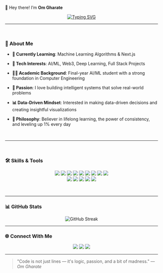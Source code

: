 👋  Hey there! 
I’m **Om Gharate**

<p align="center">
<a href="https://git.io/typing-svg"><img src="https://readme-typing-svg.demolab.com?font=Bungee+Spice&size=27&duration=4000&pause=00&center=true&random=true&width=498&height=39&lines=AI%2FML+Engineer+;Tech+Enthusiastic;Data+Analyst;Full+Stack+Developer" alt="Typing SVG" /></a>
</p>

---
<br>

### 🚀 About Me

- **🎯 Currently Learning**: Machine Learning Algorithms & Next.js
  
- **🤖 Tech Interests**: AI/ML, Web3, Deep Learning, Full Stack Projects  
- **👨‍💻 Academic Background**: Final-year AI/ML student with a strong foundation in Computer Engineering  
- **🧠 Passion**: I love building intelligent systems that solve real-world problems  
- **📊 Data-Driven Mindset**: Interested in making data-driven decisions and creating insightful visualizations  
- **🔁 Philosophy**: Believer in lifelong learning, the power of consistency, and leveling up 1% every day

<br>

---

<br>

### 🛠️ Skills & Tools

<p align="center">
  <img src="https://img.shields.io/badge/Python-3670A0?style=for-the-badge&logo=python&logoColor=ffdd54"/>
  <img src="https://img.shields.io/badge/TensorFlow-%23FF6F00.svg?style=for-the-badge&logo=TensorFlow&logoColor=white"/>
  <img src="https://img.shields.io/badge/Keras-%23D00000.svg?style=for-the-badge&logo=Keras&logoColor=white"/>
  <img src="https://img.shields.io/badge/scikit--learn-%23F7931E.svg?style=for-the-badge&logo=scikit-learn&logoColor=white"/>
  <img src="https://img.shields.io/badge/PyTorch-%23EE4C2C.svg?style=for-the-badge&logo=PyTorch&logoColor=white"/>
  <img src="https://img.shields.io/badge/pandas-%23150458.svg?style=for-the-badge&logo=pandas&logoColor=white"/>
  <img src="https://img.shields.io/badge/numpy-%23013243.svg?style=for-the-badge&logo=numpy&logoColor=white"/>
  <img src="https://img.shields.io/badge/Matplotlib-%23ffffff.svg?style=for-the-badge&logo=Matplotlib&logoColor=black"/>
  <img src="https://img.shields.io/badge/Git-F05032?style=for-the-badge&logo=git&logoColor=white"/>
  <br/>
  <img src="https://img.shields.io/badge/javascript-%23323330.svg?style=for-the-badge&logo=javascript&logoColor=%23F7DF1E"/>
  <img src="https://img.shields.io/badge/typescript-%23007ACC.svg?style=for-the-badge&logo=typescript&logoColor=white"/>
  <img src="https://img.shields.io/badge/php-%23777BB4.svg?style=for-the-badge&logo=php&logoColor=white"/>
  <img src="https://img.shields.io/badge/HTML5-E34F26?style=for-the-badge&logo=html5&logoColor=white"/>
  <img src="https://img.shields.io/badge/CSS3-1572B6?style=for-the-badge&logo=css3&logoColor=white"/>
</p>

<br>

---


### 📊 GitHub Stats

<p align="center">
  <a>
    <img src="https://streak-stats.demolab.com?user=Omg018&theme=dark&hide_border=true&date_format=j%20M%5B%20Y%5D&exclude_days=Mon%2CTue%2CWed" alt="GitHub Streak" />
  </a>
</p>

---


### 🌐 Connect With Me

<p align="center" >
  <a target="_blank" href="https://www.linkedin.com/in/om-gharate/"><img src="https://img.shields.io/badge/LinkedIn-0A66C2?style=for-the-badge&logo=linkedin&logoColor=white"/></a>
  <a target="_blank" href="https://x.com/BecoderWithMe"><img src="https://img.shields.io/badge/X-%23000000.svg?style=for-the-badge&logo=X&logoColor=white"/></a>
  <a target="_blank" href="mailto:gharateom18@gmail.com"><img src="https://img.shields.io/badge/Email-D14836?style=for-the-badge&logo=gmail&logoColor=white"/></a>
</p>

---

> "Code is not just lines — it's logic, passion, and a bit of madness." — *Om Gharate*

